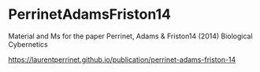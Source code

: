 # PerrinetAdamsFriston14
Material and Ms for the paper Perrinet, Adams &amp; Friston14 (2014) Biological Cybernetics


https://laurentperrinet.github.io/publication/perrinet-adams-friston-14
